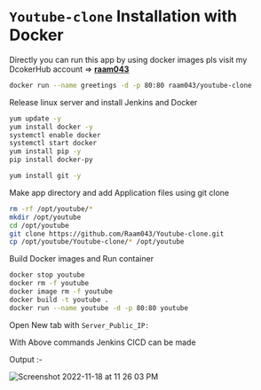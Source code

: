 # `Youtube-clone` Installation with Docker
Directly you can run this app by using docker images pls visit my DcokerHub account => **[raam043](https://hub.docker.com/u/raam043)**
```sh
docker run --name greetings -d -p 80:80 raam043/youtube-clone
```

Release linux server and install Jenkins and Docker

```sh
yum update -y
yum install docker -y
systemctl enable docker
systemctl start docker
yum install pip -y
pip install docker-py

yum install git -y
```
Make app directory and add Application files using git clone
```sh
rm -rf /opt/youtube/*
mkdir /opt/youtube
cd /opt/youtube
git clone https://github.com/Raam043/Youtube-clone.git
cp /opt/youtube/Youtube-clone/* /opt/youtube

```

Build Docker images and Run container 
```sh
docker stop youtube
docker rm -f youtube
docker image rm -f youtube
docker build -t youtube .
docker run --name youtube -d -p 80:80 youtube
```
Open New tab with `Server_Public_IP:`

With Above commands Jenkins CICD can be made

Output :- 

![Screenshot 2022-11-18 at 11 26 03 PM](https://user-images.githubusercontent.com/111989928/202771051-eb65723e-c92b-4c41-bea6-2f73e5d8e24a.png)



